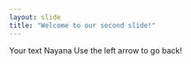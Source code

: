 ```yaml
---
layout: slide
title: "Welcome to our second slide!"
---
```

Your text
 Nayana
Use the left arrow to go back!
